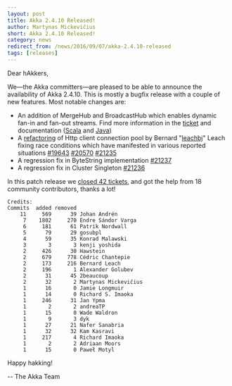 ```yaml
---
layout: post
title: Akka 2.4.10 Released!
author: Martynas Mickevičius
short: Akka 2.4.10 Released!
category: news
redirect_from: /news/2016/09/07/akka-2.4.10-released
tags: [releases]
---
```

Dear hAkkers,

We—the Akka committers—are pleased to be able to announce the availability of Akka 2.4.10.
This is mostly a bugfix release with a couple of new features. Most notable changes are:

* An addition of MergeHub and BroadcastHub which enables dynamic fan-in and fan-out streams.
Find more information in the [ticket](https://github.com/akka/akka/issues/20890) and documentation ([Scala](http://doc.akka.io/docs/akka/2.4/scala/stream/stream-dynamic.html#Dynamic_fan-in_and_fan-out_with_MergeHub_and_BroadcastHub) and [Java](http://doc.akka.io/docs/akka/2.4/java/stream/stream-dynamic.html#Dynamic_fan-in_and_fan-out_with_MergeHub_and_BroadcastHub))
* A [refactoring](https://github.com/akka/akka/pull/21316) of Http client connection pool by Bernard "[leachbj](https://github.com/leachbj)" Leach fixing race conditions which have manifested in various reported situations [#19643](https://github.com/akka/akka/issues/19643) [#20570](https://github.com/akka/akka/issues/20570) [#21235](https://github.com/akka/akka/issues/21235)
* A regression fix in ByteString implementation [#21237](https://github.com/akka/akka/issues/21237)
* A regression fix in Cluster Singleton [#21236](https://github.com/akka/akka/issues/21236)

In this patch release we [closed 42 tickets](https://github.com/akka/akka/milestone/93?closed=1), and got the help from 18 community contributors, thanks a lot!

~~~
Credits:
Commits  added removed
    11     569      39 Johan Andrén
     7    1802     270 Endre Sándor Varga
     6     181      61 Patrik Nordwall
     5      79      29 gosubpl
     4      59      35 Konrad Malawski
     3       3       3 kenji yoshida
     2     426      30 Hawstein
     2     679     778 Cédric Chantepie
     2     173     216 Bernard Leach
     2     196       1 Alexander Golubev
     2      31      45 2beaucoup
     2      32       2 Martynas Mickevičius
     1      16       0 Jamie Longmuir
     1      14       0 Richard S. Imaoka
     1     246      31 Jan Ypma
     1       2       2 andreaTP
     1      15       0 Wade Waldron
     1       9       3 dyk
     1      27      21 Nafer Sanabria
     1      32      32 Kam Kasravi
     1     217       4 Richard Imaoka
     1       2       2 Adriaan Moors
     1      15       0 Paweł Motyl
~~~

Happy hakking!

-- The Akka Team